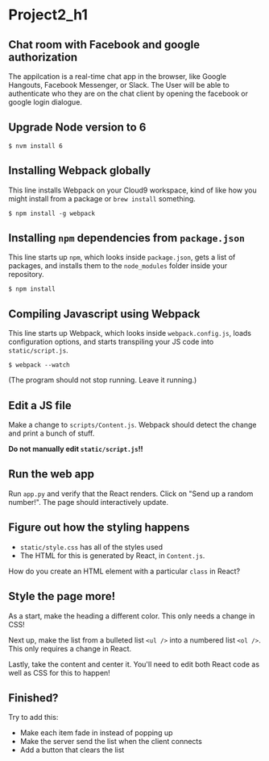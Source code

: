 # Project2_h1

## Chat room with Facebook and google authorization 

The appilcation is a real-time chat app in the browser, like Google Hangouts, 
Facebook Messenger, or Slack. The User will be able to authenticate who they
are on the chat client by opening the facebook or google login dialogue. 


## Upgrade Node version to 6

```$ nvm install 6```

## Installing Webpack globally

This line installs Webpack on your Cloud9 workspace, kind of like how you might
install from a package or `brew install` something.

```$ npm install -g webpack```

## Installing `npm` dependencies from `package.json`

This line starts up `npm`, which looks inside `package.json`, gets a list of
packages, and installs them to the `node_modules` folder inside your repository.

```$ npm install```

## Compiling Javascript using Webpack

This line starts up Webpack, which looks inside `webpack.config.js`, loads
configuration options, and starts transpiling your JS code into `static/script.js`.

```$ webpack --watch```

(The program should not stop running. Leave it running.)

## Edit a JS file

Make a change to `scripts/Content.js`. Webpack should detect the change and
print a bunch of stuff.

**Do not manually edit `static/script.js`!!**

## Run the web app

Run `app.py` and verify that the React renders. Click on "Send up a random
number!". The page should interactively update.

## Figure out how the styling happens

* `static/style.css` has all of the styles used
* The HTML for this is generated by React, in `Content.js`.

How do you create an HTML element with a particular `class` in React?

## Style the page more!

As a start, make the heading a different color. This only needs a change in
CSS!

Next up, make the list from a bulleted list `<ul />` into a numbered list `<ol />`.
This only requires a change in React.

Lastly, take the content and center it. You'll need to edit both React code
as well as CSS for this to happen!

## Finished?

Try to add this:

* Make each item fade in instead of popping up
* Make the server send the list when the client connects
* Add a button that clears the list
